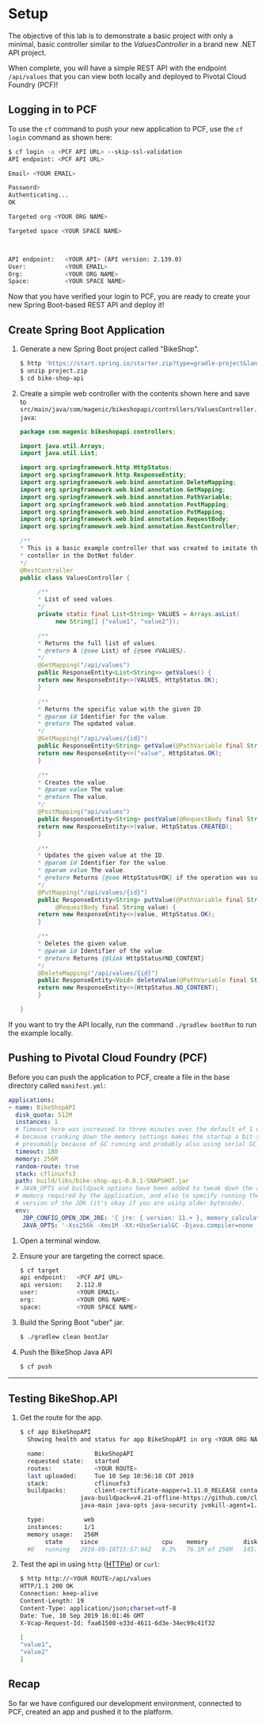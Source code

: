 # Setup

The objective of this lab is to demonstrate a basic project with only a minimal, basic
controller similar to the _ValuesController_ in a brand new .NET API project.

When complete, you will have a simple REST API with the endpoint `/api/values` that
you can view both locally and deployed to Pivotal Cloud Foundry (PCF)!

## Logging in to PCF

To use the `cf` command to push your new application to PCF, use the `cf login`
command as shown here:

``` bash
$ cf login -a <PCF API URL> --skip-ssl-validation
API endpoint: <PCF API URL>

Email> <YOUR EMAIL>

Password>
Authenticating...
OK

Targeted org <YOUR ORG NAME>

Targeted space <YOUR SPACE NAME>



API endpoint:   <YOUR API> (API version: 2.139.0)
User:           <YOUR EMAIL>
Org:            <YOUR ORG NAME>
Space:          <YOUR SPACE NAME>
```

Now that you have verified your login to PCF, you are ready to create your
new Spring Boot-based REST API and deploy it!

## Create Spring Boot Application

1. Generate a new Spring Boot project called "BikeShop".

     ``` bash
     $ http 'https://start.spring.io/starter.zip?type=gradle-project&language=java&bootVersion=2.1.7.RELEASE&baseDir=bike-shop-api-spring&groupId=com.magenic&artifactId=bike-shop-api&name=bike-shop-api&description=This+is+the+BikeShop+REST+API+implemented+in+SpringpackageName=com.magenic.bikeshopapi&packaging=jar&javaVersion=11&dependenicies=web,actuator' > project.zip
     $ unzip project.zip
     $ cd bike-shop-api
     ```

2. Create a simple web controller with the contents shown here and save to `src/main/java/com/magenic/bikeshopapi/controllers/ValuesController.java`:

     ``` java
     package com.magenic.bikeshopapi.controllers;

     import java.util.Arrays;
     import java.util.List;

     import org.springframework.http.HttpStatus;
     import org.springframework.http.ResponseEntity;
     import org.springframework.web.bind.annotation.DeleteMapping;
     import org.springframework.web.bind.annotation.GetMapping;
     import org.springframework.web.bind.annotation.PathVariable;
     import org.springframework.web.bind.annotation.PostMapping;
     import org.springframework.web.bind.annotation.PutMapping;
     import org.springframework.web.bind.annotation.RequestBody;
     import org.springframework.web.bind.annotation.RestController;

     /**
     * This is a basic example controller that was created to imitate the sample
     * contoller in the DotNet folder.
     */
     @RestController
     public class ValuesController {

          /**
          * List of seed values.
          */
          private static final List<String> VALUES = Arrays.asList(
               new String[] {"value1", "value2"});

          /**
          * Returns the full list of values.
          * @return A {@see List} of {@see #VALUES}.
          */
          @GetMapping("/api/values")
          public ResponseEntity<List<String>> getValues() {
          return new ResponseEntity<>(VALUES, HttpStatus.OK);
          }

          /**
          * Returns the specific value with the given ID.
          * @param id Identifier for the value.
          * @return The updated value.
          */
          @GetMapping("/api/values/{id}")
          public ResponseEntity<String> getValue(@PathVariable final String id) {
          return new ResponseEntity<>("value", HttpStatus.OK);
          }

          /**
          * Creates the value.
          * @param value The value.
          * @return The value.
          */
          @PostMapping("api/values")
          public ResponseEntity<String> postValue(@RequestBody final String value) {
          return new ResponseEntity<>(value, HttpStatus.CREATED);
          }

          /**
          * Updates the given value at the ID.
          * @param id Identifier for the value.
          * @param value The value.
          * @return Returns {@see HttpStatus#OK} if the operation was successful.
          */
          @PutMapping("/api/values/{id}")
          public ResponseEntity<String> putValue(@PathVariable final String id,
               @RequestBody final String value) {
          return new ResponseEntity<>(value, HttpStatus.OK);
          }

          /**
          * Deletes the given value.
          * @param id Identifier of the value.
          * @return Returns {@link HttpStatus#NO_CONTENT}
          */
          @DeleteMapping("/api/values/{id}")
          public ResponseEntity<Void> deleteValue(@PathVariable final String id) {
          return new ResponseEntity<>(HttpStatus.NO_CONTENT);
          }

     }
     ```

If you want to try the API locally, run the command `./gradlew bootRun` to run
the example locally.

## Pushing to Pivotal Cloud Foundry (PCF)

Before you can push the application to PCF, create a file in the base directory
called `manifest.yml`:

```yml
applications:
- name: BikeShopAPI
  disk_quota: 512M
  instances: 1
  # Timeout here was increased to three minutes over the default of 1 minute
  # because cranking down the memory settings makes the startup a bit slower,
  # presumably because of GC running and probably also using serial GC.
  timeout: 180
  memory: 256M
  random-route: true
  stack: cflinuxfs3
  path: build/libs/bike-shop-api-0.0.1-SNAPSHOT.jar
  # JAVA_OPTS and buildpack options have been added to tweak down the amount of
  # memory required by the application, and also to specify running the latest
  # version of the JDK (it's okay if you are using older bytecode).
  env:
    JBP_CONFIG_OPEN_JDK_JRE: '{ jre: { version: 11.+ }, memory_calculator: { stack_threads: 20 } }'
    JAVA_OPTS: '-Xss256k -Xms1M -XX:+UseSerialGC -Djava.compiler=none -XX:ReservedCodeCacheSize=40M -XX:MaxDirectMemorySize=1M -Xverify:none -XX:TieredStopAtLevel=1'

```

1. Open a terminal window.

1. Ensure your are targeting the correct space.

   ```bash
   $ cf target
   api endpoint:   <PCF API URL>
   api version:    2.112.0
   user:           <YOUR EMAIL>
   org:            <YOUR ORG NAME>
   space:          <YOUR SPACE NAME>
   ```

1. Build the Spring Boot "uber" jar.

   ```bash
   $ ./gradlew clean bootJar
   ```

1. Push the BikeShop Java API

   ```bash
   $ cf push
   ```

---

## Testing BikeShop.API

1. Get the route for the app.

   ```bash
   $ cf app BikeShopAPI
     Showing health and status for app BikeShopAPI in org <YOUR ORG NAME> / space <YOUR SPACE NAME> as <YOUR EMAIL>...

     name:              BikeShopAPI
     requested state:   started
     routes:            <YOUR ROUTE>
     last uploaded:     Tue 10 Sep 10:56:18 CDT 2019
     stack:             cflinuxfs3
     buildpacks:        client-certificate-mapper=1.11.0_RELEASE container-security-provider=1.16.0_RELEASE
                    java-buildpack=v4.21-offline-https://github.com/cloudfoundry/java-buildpack.git#0bc7378
                    java-main java-opts java-security jvmkill-agent=1.16.0_RELEASE open-jdk...

     type:           web
     instances:      1/1
     memory usage:   256M
          state     since                  cpu    memory          disk             details
     #0   running   2019-09-10T15:57:04Z   0.3%   76.1M of 256M   145.6M of 512M
   ```

1. Test the api in using `http` ([HTTPie](https://httpie.org/)) or `curl`:

     ``` bash
     $ http http://<YOUR ROUTE>/api/values
     HTTP/1.1 200 OK
     Connection: keep-alive
     Content-Length: 19
     Content-Type: application/json;charset=utf-8
     Date: Tue, 10 Sep 2019 16:01:46 GMT
     X-Vcap-Request-Id: faa61508-e33d-4611-6d3e-34ec99c41f32

     [
     "value1",
     "value2"
     ]
     ```

## Recap

So far we have configured our development environment, connected to PCF, created
an app and pushed it to the platform.
